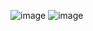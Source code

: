 ![image](https://github.com/ThongTruong24/Exercise/assets/132449871/f3c2af9a-5bab-40a9-8fd1-db6ba5b17bf0)
![image](https://github.com/ThongTruong24/Exercise/assets/132449871/8aff2a19-8a68-4fa3-b790-fb7362f4a533)

